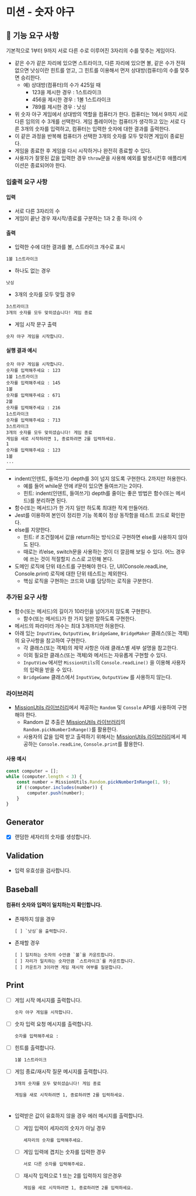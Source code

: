 # 미션 - 숫자 야구

## 🚀 기능 요구 사항

기본적으로 1부터 9까지 서로 다른 수로 이루어진 3자리의 수를 맞추는 게임이다.

-   같은 수가 같은 자리에 있으면 스트라이크, 다른 자리에 있으면 볼, 같은 수가 전혀 없으면 낫싱이란 힌트를 얻고, 그 힌트를 이용해서 먼저 상대방(컴퓨터)의 수를 맞추면 승리한다.
    -   예) 상대방(컴퓨터)의 수가 425일 때
        -   123을 제시한 경우 : 1스트라이크
        -   456을 제시한 경우 : 1볼 1스트라이크
        -   789를 제시한 경우 : 낫싱
-   위 숫자 야구 게임에서 상대방의 역할을 컴퓨터가 한다. 컴퓨터는 1에서 9까지 서로 다른 임의의 수 3개를 선택한다. 게임 플레이어는 컴퓨터가 생각하고 있는 서로 다른 3개의 숫자를 입력하고, 컴퓨터는 입력한 숫자에 대한
    결과를 출력한다.
-   이 같은 과정을 반복해 컴퓨터가 선택한 3개의 숫자를 모두 맞히면 게임이 종료된다.
-   게임을 종료한 후 게임을 다시 시작하거나 완전히 종료할 수 있다.
-   사용자가 잘못된 값을 입력한 경우 `throw`문을 사용해 예외를 발생시킨후 애플리케이션은 종료되어야 한다.

### 입출력 요구 사항

#### 입력

-   서로 다른 3자리의 수
-   게임이 끝난 경우 재시작/종료를 구분하는 1과 2 중 하나의 수

#### 출력

-   입력한 수에 대한 결과를 볼, 스트라이크 개수로 표시

```
1볼 1스트라이크
```

-   하나도 없는 경우

```
낫싱
```

-   3개의 숫자를 모두 맞힐 경우

```
3스트라이크
3개의 숫자를 모두 맞히셨습니다! 게임 종료
```

-   게임 시작 문구 출력

```
숫자 야구 게임을 시작합니다.
```

#### 실행 결과 예시

```
숫자 야구 게임을 시작합니다.
숫자를 입력해주세요 : 123
1볼 1스트라이크
숫자를 입력해주세요 : 145
1볼
숫자를 입력해주세요 : 671
2볼
숫자를 입력해주세요 : 216
1스트라이크
숫자를 입력해주세요 : 713
3스트라이크
3개의 숫자를 모두 맞히셨습니다! 게임 종료
게임을 새로 시작하려면 1, 종료하려면 2를 입력하세요.
1
숫자를 입력해주세요 : 123
1볼
...
```

---

-   indent(인덴트, 들여쓰기) depth를 3이 넘지 않도록 구현한다. 2까지만 허용한다.
    -   예를 들어 while문 안에 if문이 있으면 들여쓰기는 2이다.
    -   힌트: indent(인덴트, 들여쓰기) depth를 줄이는 좋은 방법은 함수(또는 메서드)를 분리하면 된다.
-   함수(또는 메서드)가 한 가지 일만 하도록 최대한 작게 만들어라.
-   Jest를 이용하여 본인이 정리한 기능 목록이 정상 동작함을 테스트 코드로 확인한다.
-   else를 지양한다.
    -   힌트: if 조건절에서 값을 return하는 방식으로 구현하면 else를 사용하지 않아도 된다.
    -   때로는 if/else, switch문을 사용하는 것이 더 깔끔해 보일 수 있다. 어느 경우에 쓰는 것이 적절할지 스스로 고민해 본다.
-   도메인 로직에 단위 테스트를 구현해야 한다. 단, UI(Console.readLine, Console.print) 로직에 대한 단위 테스트는 제외한다.
    -   핵심 로직을 구현하는 코드와 UI를 담당하는 로직을 구분한다.

### 추가된 요구 사항

-   함수(또는 메서드)의 길이가 10라인을 넘어가지 않도록 구현한다.
    -   함수(또는 메서드)가 한 가지 일만 잘하도록 구현한다.
-   메서드의 파라미터 개수는 최대 3개까지만 허용한다.
-   아래 있는 `InputView`, `OutputView`, `BridgeGame`, `BridgeMaker` 클래스(또는 객체)의 요구사항을 참고하여 구현한다.
    -   각 클래스(또는 객체)의 제약 사항은 아래 클래스별 세부 설명을 참고한다.
    -   이외 필요한 클래스(또는 객체)와 메서드는 자유롭게 구현할 수 있다.
    -   `InputView` 에서만 `MissionUtils`의 `Console.readLine()` 을 이용해 사용자의 입력을 받을 수 있다.
    -   `BridgeGame` 클래스에서 `InputView`, `OutputView` 를 사용하지 않는다.

### 라이브러리

-   [MissionUtils 라이브러리](https://github.com/woowacourse-projects/javascript-mission-utils#mission-utils)에서 제공하는 `Random` 및 `Console` API를 사용하여 구현해야 한다.
    -   Random 값 추출은 [MissionUtils 라이브러리](https://github.com/woowacourse-projects/javascript-mission-utils#mission-utils)의 `Random.pickNumberInRange()`를 활용한다.
    -   사용자의 값을 입력 받고 출력하기 위해서는 [MissionUtils 라이브러리](https://github.com/woowacourse-projects/javascript-mission-utils#mission-utils)에서 제공하는 `Console.readLine`, `Console.print`를 활용한다.

#### 사용 예시

```javascript
const computer = [];
while (computer.length < 3) {
    const number = MissionUtils.Random.pickNumberInRange(1, 9);
    if (!computer.includes(number)) {
        computer.push(number);
    }
}
```

## Generator

-   [x] 랜덤한 세자리의 숫자를 생성합니다.

## Validation

-   입력 유효성을 검사합니다.

## Baseball

#### 컴퓨터 숫자와 입력이 일치하는지 확인합니다.

-   존재하지 않을 경우

        [ ] `낫싱`을 출력합니다.

-   존재할 경우

        [ ] 일치하는 숫자의 수만큼 `볼`을 카운트합니다.
        [ ] 자리가 일치하는 숫자만큼 `스트라이크`를 카운트합니다.
        [ ] 카운트가 3이라면 게임 재시작 여부를 질문합니다.

## Print

-   [ ] 게임 시작 메시지를 출력합니다.

    ```
    숫자 야구 게임을 시작합니다.
    ```

-   [ ] 숫자 입력 요청 메시지를 출력합니다.

    ```
    숫자를 입력해주세요 :
    ```

-   [ ] 힌트를 출력합니다.

    ```
    1볼 1스트라이크
    ```

-   [ ] 게임 종료/재시작 질문 메시지를 출력합니다.

    ```
    3개의 숫자를 모두 맞히셨습니다! 게임 종료

    게임을 새로 시작하려면 1, 종료하려면 2를 입력하세요.
    ```

#

-   입력받은 값이 유효하지 않을 경우 에러 메시지를 출력합니다.

    -   [ ] 게임 입력이 세자리의 숫자가 아닐 경우

        ```
        세자리의 숫자를 입력해주세요.
        ```

    -   [ ] 게임 입력에 겹치는 숫자를 입력한 경우

        ```
        서로 다른 숫자를 입력해주세요.
        ```

    -   [ ] 재시작 입력으로 1 또는 2를 입력하지 않은경우
        ```
        게임을 새로 시작하려면 1, 종료하려면 2를 입력하세요.
        ```

